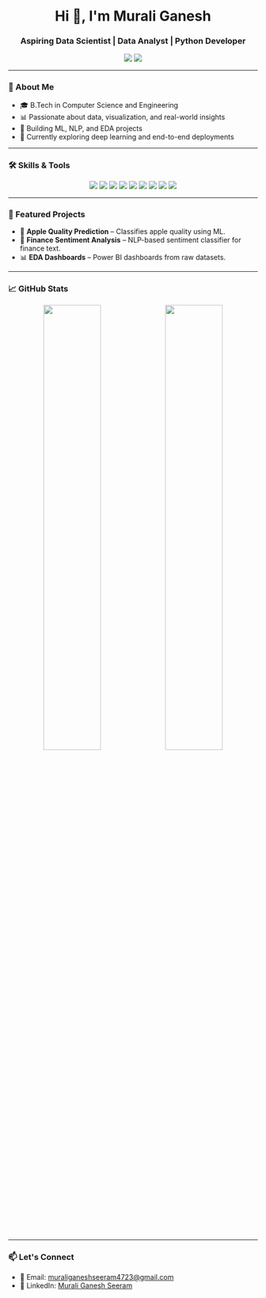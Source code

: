 <h1 align="center">Hi 👋, I'm Murali Ganesh</h1>
<h3 align="center">Aspiring Data Scientist | Data Analyst | Python Developer</h3>

<p align="center">
  <a href="mailto:muraliganeshseeram4723@gmail.com"><img src="https://img.shields.io/badge/Email-D14836?style=flat-square&logo=gmail&logoColor=white" /></a>
  <a href="https://www.linkedin.com/in/seeram-murali-ganesh-9a6b62258/" target="_blank"><img src="https://img.shields.io/badge/LinkedIn-0077B5?style=flat-square&logo=linkedin&logoColor=white" /></a>
</p>

---

### 🧠 About Me
- 🎓 B.Tech in Computer Science and Engineering  
- 📊 Passionate about data, visualization, and real-world insights  
- 🤖 Building ML, NLP, and EDA projects  
- 🌱 Currently exploring deep learning and end-to-end deployments

---

### 🛠️ Skills & Tools

<p align="center">
  <img src="https://img.shields.io/badge/Python-3776AB?style=for-the-badge&logo=python&logoColor=white" />
  <img src="https://img.shields.io/badge/SQL-003B57?style=for-the-badge&logo=mysql&logoColor=white" />
  <img src="https://img.shields.io/badge/Pandas-150458?style=for-the-badge&logo=pandas&logoColor=white" />
  <img src="https://img.shields.io/badge/Numpy-013243?style=for-the-badge&logo=numpy&logoColor=white" />
  <img src="https://img.shields.io/badge/Scikit--learn-F7931E?style=for-the-badge&logo=scikit-learn&logoColor=white" />
  <img src="https://img.shields.io/badge/Machine%20Learning-FFC107?style=for-the-badge&logo=tensorflow&logoColor=black" />
  <img src="https://img.shields.io/badge/NLP-8E44AD?style=for-the-badge&logo=spacy&logoColor=white" />
  <img src="https://img.shields.io/badge/Power%20BI-F2C811?style=for-the-badge&logo=powerbi&logoColor=black" />
  <img src="https://img.shields.io/badge/Flask-000000?style=for-the-badge&logo=flask&logoColor=white" />
</p>

---

### 📌 Featured Projects
- 🍎 **Apple Quality Prediction** – Classifies apple quality using ML.
- 💬 **Finance Sentiment Analysis** – NLP-based sentiment classifier for finance text.
- 📊 **EDA Dashboards** – Power BI dashboards from raw datasets.

---

### 📈 GitHub Stats

<p align="center">
  <img src="https://github-readme-stats.vercel.app/api?username=Murali4723&show_icons=true&theme=tokyonight" width="48%" />
  <img src="https://github-readme-stats.vercel.app/api/top-langs/?username=Murali4723&layout=compact&theme=tokyonight" width="48%" />
</p>

---

### 📫 Let's Connect
- 📧 Email: muraliganeshseeram4723@gmail.com  
- 💼 LinkedIn: [Murali Ganesh Seeram]((https://www.linkedin.com/in/seeram-murali-ganesh-9a6b62258/))  

